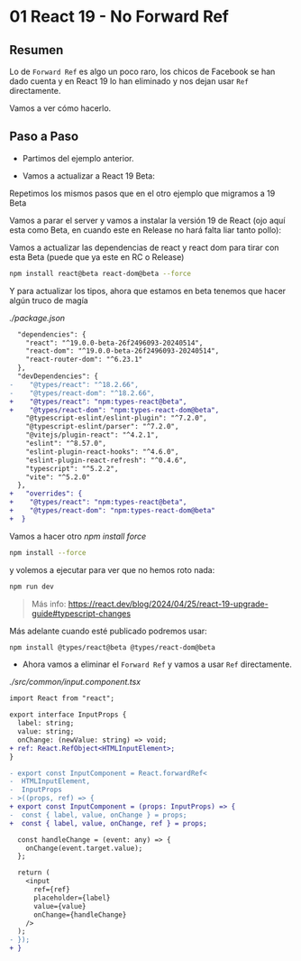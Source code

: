 # 01 React 19 - No Forward Ref

## Resumen

Lo de `Forward Ref` es algo un poco raro, los chicos de Facebook se han dado cuenta y en React 19 lo han eliminado y nos dejan usar `Ref` directamente.

Vamos a ver cómo hacerlo.

## Paso a Paso

- Partimos del ejemplo anterior.

- Vamos a actualizar a React 19 Beta:

Repetimos los mismos pasos que en el otro ejemplo que migramos a 19 Beta

Vamos a parar el server y vamos a instalar la versión 19 de React (ojo aquí esta como Beta, en cuando este en Release no hará falta liar tanto pollo):

Vamos a actualizar las dependencias de react y react dom para tirar con esta Beta (puede que ya este en RC o Release)

```bash
npm install react@beta react-dom@beta --force
```

Y para actualizar los tipos, ahora que estamos en beta tenemos que hacer algún truco de magía

_./package.json_

```diff
  "dependencies": {
    "react": "^19.0.0-beta-26f2496093-20240514",
    "react-dom": "^19.0.0-beta-26f2496093-20240514",
    "react-router-dom": "^6.23.1"
  },
  "devDependencies": {
-    "@types/react": "^18.2.66",
-    "@types/react-dom": "^18.2.66",
+    "@types/react": "npm:types-react@beta",
+    "@types/react-dom": "npm:types-react-dom@beta",
    "@typescript-eslint/eslint-plugin": "^7.2.0",
    "@typescript-eslint/parser": "^7.2.0",
    "@vitejs/plugin-react": "^4.2.1",
    "eslint": "^8.57.0",
    "eslint-plugin-react-hooks": "^4.6.0",
    "eslint-plugin-react-refresh": "^0.4.6",
    "typescript": "^5.2.2",
    "vite": "^5.2.0"
  },
+   "overrides": {
+    "@types/react": "npm:types-react@beta",
+    "@types/react-dom": "npm:types-react-dom@beta"
+  }

```

Vamos a hacer otro _npm install force_

```bash
npm install --force
```

y volemos a ejecutar para ver que no hemos roto nada:

```bash
npm run dev
```

> Más info: https://react.dev/blog/2024/04/25/react-19-upgrade-guide#typescript-changes

Más adelante cuando esté publicado podremos usar:

```bash
npm install @types/react@beta @types/react-dom@beta
```


- Ahora vamos a eliminar el `Forward Ref` y vamos a usar `Ref` directamente.

_./src/common/input.component.tsx_

```diff
import React from "react";

export interface InputProps {
  label: string;
  value: string;
  onChange: (newValue: string) => void;
+ ref: React.RefObject<HTMLInputElement>;  
}

- export const InputComponent = React.forwardRef<
-  HTMLInputElement,
-  InputProps
- >((props, ref) => {
+ export const InputComponent = (props: InputProps) => {
-  const { label, value, onChange } = props;
+  const { label, value, onChange, ref } = props;

  const handleChange = (event: any) => {
    onChange(event.target.value);
  };

  return (
    <input
      ref={ref}
      placeholder={label}
      value={value}
      onChange={handleChange}
    />
  );
- });
+ }
```